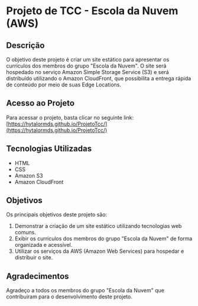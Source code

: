 # Projeto de TCC - Escola da Nuvem (AWS)

## Descrição

O objetivo deste projeto é criar um site estático para apresentar os currículos dos membros do grupo "Escola da Nuvem". O site será hospedado no serviço Amazon Simple Storage Service (S3) e será distribuído utilizando o Amazon CloudFront, que possibilita a entrega rápida de conteúdo por meio de suas Edge Locations.

## Acesso ao Projeto

Para acessar o projeto, basta clicar no seguinte link: [https://hytalormds.github.io/ProjetoTcc/](https://hytalormds.github.io/ProjetoTcc/)

## Tecnologias Utilizadas

- HTML
- CSS
- Amazon S3
- Amazon CloudFront

## Objetivos

Os principais objetivos deste projeto são:

1. Demonstrar a criação de um site estático utilizando tecnologias web comuns.
2. Exibir os currículos dos membros do grupo "Escola da Nuvem" de forma organizada e acessível.
3. Utilizar os serviços da AWS (Amazon Web Services) para hospedar e distribuir o site.

## Agradecimentos

Agradeço a todos os membros do grupo "Escola da Nuvem" que contribuíram para o desenvolvimento deste projeto.
